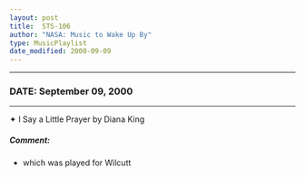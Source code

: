 ```yaml
---
layout: post
title:  STS-106
author: "NASA: Music to Wake Up By"
type: MusicPlaylist
date_modified: 2000-09-09
---
```


----
### DATE: September 09, 2000
----
✦ I Say a Little Prayer by Diana King

##### Comment:
* which was played for Wilcutt
